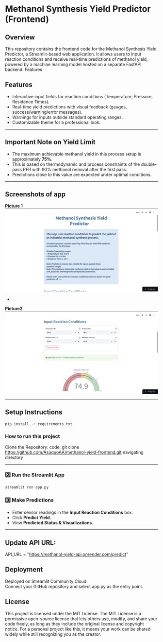 # Methanol Synthesis Yield Predictor (Frontend)

## Overview
This repository contains the frontend code for the Methanol Synthesis Yield Predictor, a Streamlit-based web application. It allows users to input reaction conditions and receive real-time predictions of methanol yield, powered by a machine learning model hosted on a separate FastAPI backend.
Features

## Features
- Interactive input fields for reaction conditions (Temperature, Pressure, Residence Times).
- Real-time yield predictions with visual feedback (gauges, success/warning/error messages).
- Warnings for inputs outside standard operating ranges.
- Customizable theme for a professional look.

--- 

## Important Note on Yield Limit

- The maximum achievable methanol yield in this process setup is approximately **75%**.
- This is based on thermodynamic and process constraints of the double-pass PFR with 90% methanol removal after the first pass.
- Predictions close to this value are expected under optimal conditions.

---

## Screenshots of app
**Picture 1**
![Output1](https://github.com/AsuquoAA/Methanol-Yield-Prediction_Frontend/blob/main/Screenshot%202025-05-26%20at%2020.50.46.png)

-

**Picture2**
![Output2](https://github.com/AsuquoAA/Methanol-Yield-Prediction_Frontend/blob/main/Screenshot%202025-05-26%20at%2020.51.18.png)

---
  
## **Setup Instructions**

```sh
pip install -r requirements.txt

```
### How to run this project
Clone the Repository:
code: git clone https://github.com/AsuquoAA/methanol-yield-frontend.git
navigating directory

---

### 2️⃣ **Run the Streamlit App**
```sh
streamlit run app.py
```

### 3️⃣ **Make Predictions**
- Enter sensor readings in the **Input Reaction Conditions** box.
- Click **Predict Yield**.
- View **Predicted Status & Visualizations**.

---


## Update API URL:  
API_URL = "https://methanol-yield-api.onrender.com/predict"


## Deployment

Deployed on Streamlit Community Cloud.  
Connect your GitHub repository and select app.py as the entry point.

## License
This project is licensed under the MIT License. The MIT License is a permissive open-source license that lets others use, modify, and share your code freely, as long as they include the original license and copyright notice. For a personal project like this, it means your work can be shared widely while still recognizing you as the creator.
